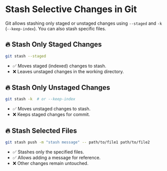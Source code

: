 # Stash Selective Changes in Git

Git allows stashing only staged or unstaged changes using `--staged` and `-k` (`--keep-index`). You can also stash specific files.

## 🔥 Stash Only Staged Changes

```bash
git stash --staged
```

* ✅ Moves staged (indexed) changes to stash.
* ❌ Leaves unstaged changes in the working directory.

## 🔥 Stash Only Unstaged Changes

```bash
git stash -k  # or --keep-index
```

* ✅ Moves unstaged changes to stash.
* ❌ Keeps staged changes for commit.

## 🔥 Stash Selected Files

```bash
git stash push -m "stash message" -- path/to/file1 path/to/file2
```

* ✅ Stashes only the specified files.
* ✅ Allows adding a message for reference.
* ❌ Other changes remain untouched.
